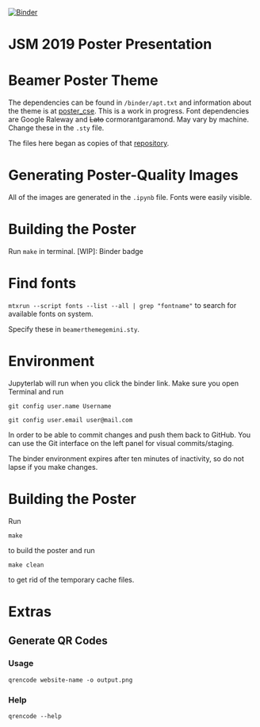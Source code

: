 [![Binder](https://mybinder.org/badge_logo.svg)](https://gke.mybinder.org/v2/gh/mathematicalmichael/jsm19/binder?urlpath=/lab)

# JSM 2019 Poster Presentation

# Beamer Poster Theme
The dependencies can be found in `/binder/apt.txt` and information about the theme is at [poster_cse](https://github.com/mathematicalmichael/poster_cse/blob/master/README.md).
This is a work in progress. Font dependencies are Google Raleway and ~~Lato~~ cormorantgaramond. May vary by machine. Change these in the `.sty` file.


The files here began as copies of that [repository](https://github.com/mathematicalmichael/poster_cse). 

# Generating Poster-Quality Images
All of the images are generated in the `.ipynb` file. Fonts were easily visible. 

# Building the Poster
Run `make` in terminal. [WIP]: Binder badge

# Find fonts
`mtxrun --script fonts --list --all | grep "fontname"` to search for available fonts on system.

Specify these in `beamerthemegemini.sty`.

# Environment
Jupyterlab will run when you click the binder link. Make sure you open Terminal and run

`git config user.name Username`

`git config user.email user@mail.com` 


In order to be able to commit changes and push them back to GitHub. You can use the Git interface on the left panel for visual commits/staging. 

The binder environment expires after ten minutes of inactivity, so do not lapse if you make changes. 

# Building the Poster
Run

`make`

to build the poster and run 

`make clean`

to get rid of the temporary cache files. 


# Extras

## Generate QR Codes
### Usage
`qrencode website-name -o output.png`

### Help

`qrencode --help`
